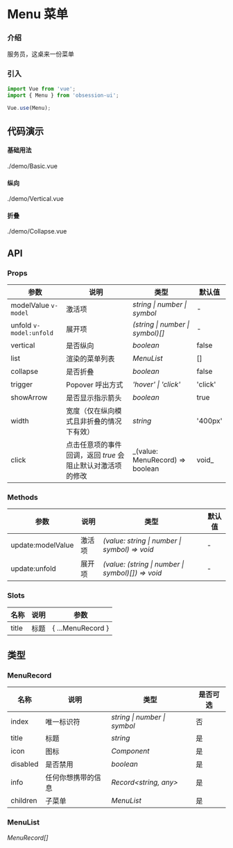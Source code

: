 # Menu 菜单

### 介绍

服务员，这桌来一份菜单

### 引入

```js
import Vue from 'vue';
import { Menu } from 'obsession-ui';

Vue.use(Menu);
```

## 代码演示

#### 基础用法

<demo-code transform>./demo/Basic.vue</demo-code>

#### 纵向

<demo-code transform>./demo/Vertical.vue</demo-code>

#### 折叠

<demo-code transform>./demo/Collapse.vue</demo-code>

## API

### Props

| 参数         | 说明                                                          | 类型                                                       | 默认值 |
| ------------ | ------------------------------------------------------------- | ---------------------------------------------------------- | ------ |
| modelValue `v-model`         | 激活项                                                        | _string \| number \| symbol_                                                   | -     |
| unfold `v-model:unfold`   | 展开项     | _(string \| number \| symbol)[]_                                                   | -      |
| vertical          | 是否纵向                                                      | _boolean_ | false      |
| list  | 渲染的菜单列表                                               | _MenuList_                                                   | []      |
| collapse   | 是否折叠     | _boolean_                                                   | false      |
| trigger   | Popover 呼出方式     | _'hover' \| 'click'_                                                   | 'click'      |
| showArrow | 是否显示指示箭头 | _boolean_ | true |
| width | 宽度（仅在纵向模式且非折叠的情况下有效） | _string_ | '400px' |
| click   | 点击任意项的事件回调，返回 _true_ 会阻止默认对激活项的修改     | _(value: MenuRecord) => boolean | void_                                                   | -      |

### Methods

| 参数         | 说明                                                          | 类型                                                       | 默认值 |
| ------------ | ------------------------------------------------------------- | ---------------------------------------------------------- | ------ |
| update:modelValue         | 激活项                                                        | _(value: string \| number \| symbol) => void_                                                   | -     |
| update:unfold  | 展开项                                               | _(value: (string \| number \| symbol)[]) => void_                                                   | -      |

### Slots

| 名称    | 说明     | 参数 |
| ------- | -------- | -------- |
| title | 标题 | { ...MenuRecord } |

## 类型

### MenuRecord

| 名称 | 说明 | 类型 | 是否可选 |
| --- | --- | --- | --- |
| index | 唯一标识符 | _string \| number \| symbol_ | 否 |
| title | 标题 | _string_ | 是 |
| icon | 图标 | _Component_ | 是 |
| disabled | 是否禁用 | _boolean_ | 是 |
| info | 任何你想携带的信息 | _Record<string, any>_ | 是 |
| children | 子菜单 | _MenuList_ | 是 |

### MenuList

_MenuRecord[]_
